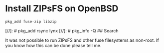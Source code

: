 # Install ZIPsFS on OpenBSD

    pkg_add fuse-zip libzip

[//]: # pkg_add  rsync lynx
[//]: # pkg_info -Q    ## Search



It was not possible to run ZIPsFS and other fuse filesystems  as non-root.
If you know how this can be done please tell me.
